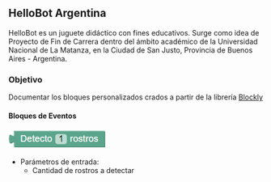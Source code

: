 ## HelloBot Argentina

HelloBot es un juguete didáctico con fines educativos. Surge como idea de Proyecto de Fin de Carrera dentro del ámbito académico de la Universidad Nacional de La Matanza, en la Ciudad de San Justo, Provincia de Buenos Aires - Argentina.

### Objetivo

Documentar los bloques personalizados crados a partir de la librería [Blockly](https://developers.google.com/blockly/)

#### Bloques de Eventos

![Detección de rostros](/images/detectarRostro.png)

* Parámetros de entrada:
  * Cantidad de rostros a detectar
